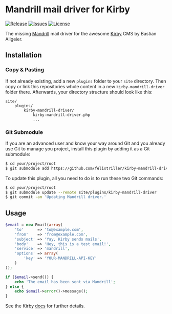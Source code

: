# Mandrill mail driver for Kirby

[![Release](https://img.shields.io/github/release/felixtriller/kirby-mandrill-driver.svg)](https://github.com/felixtriller/kirby-mandrill-driver/releases)  [![Issues](https://img.shields.io/github/issues/felixtriller/kirby-mandrill-driver.svg)](https://github.com/felixtriller/kirby-mandrill-driver/issues) [![License](https://img.shields.io/badge/license-MIT-blue.svg)](https://raw.githubusercontent.com/felixtriller/kirby-mandrill-driver/master/LICENSE)

The missing [Mandrill](http://www.mandrill.com/) mail driver for the awesome [Kirby](http://getkirby.com/) CMS by Bastian Allgeier.

## Installation

### Copy & Pasting

If not already existing, add a new `plugins` folder to your `site` directory. Then copy or link this repositories whole content in a new `kirby-mandrill-driver` folder there. Afterwards, your directory structure should look like this:

```
site/
    plugins/
        kirby-mandrill-driver/
            kirby-mandrill-driver.php
            ...
```

### Git Submodule

If you are an advanced user and know your way around Git and you already use Git to manage you project, install this plugin by adding it as a Git submodule:

```bash
$ cd your/project/root
$ git submodule add https://github.com/felixtriller/kirby-mandrill-driver.git site/plugins/kirby-mandrill-driver
```

To update this plugin, all you need to do is to run these two Git commands:

```bash
$ cd your/project/root
$ git submodule update --remote site/plugins/kirby-mandrill-driver
$ git commit -am 'Updating Mandrill driver.'
```

## Usage

```php
$email = new Email(array(
    'to'      => 'to@example.com',
    'from'    => 'from@example.com',
    'subject' => 'Yay, Kirby sends mails',
    'body'    => 'Hey, this is a test email!',
    'service' => 'mandrill',
    'options' => array(
        'key' => 'YOUR-MANDRILL-API-KEY'
    )
));

if ($email->send()) {
    echo 'The email has been sent via Mandrill';
} else {
    echo $email->error()->message();
}
```

See the Kirby [docs](http://getkirby.com/docs/toolkit/sending-email) for further details.
